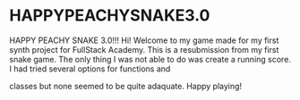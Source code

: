 # HAPPYPEACHYSNAKE3.0
HAPPY PEACHY SNAKE 3.0!!!
Hi! Welcome to my game made for my first synth project for FullStack Academy. This is a resubmission from my first snake game. The only thing I was not able to do was create a running score. I had tried several options for functions and <div> classes but none seemed to be quite adaquate. Happy playing! 
